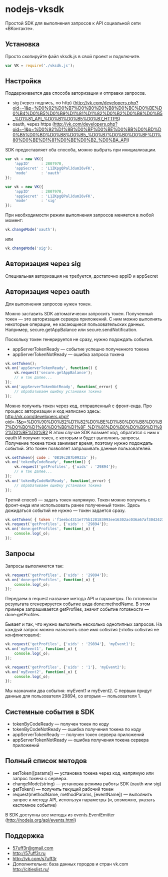 nodejs-vksdk
============

Простой SDK для выполнения запросов к API социальной сети «ВКонтакте».


Установка
-------
Просто скопируйте файл vksdk.js в свой проект и подключите.

```js
var VK = require('./vksdk.js');
```

Настройка
-------
Поддерживается два способа авторизации и отправки запросов.

* sig (через подпись, по http) (http://vk.com/developers.php?oid=-1&p=%D0%92%D0%B7%D0%B0%D0%B8%D0%BC%D0%BE%D0%B4%D0%B5%D0%B9%D1%81%D1%82%D0%B2%D0%B8%D0%B5_%D1%81_API_%D0%B1%D0%B5%D0%B7_HTTPS)
* oauth, через https (http://vk.com/developers.php?oid=-1&p=%D0%92%D1%8B%D0%BF%D0%BE%D0%BB%D0%BD%D0%B5%D0%BD%D0%B8%D0%B5_%D0%B7%D0%B0%D0%BF%D1%80%D0%BE%D1%81%D0%BE%D0%B2_%D0%BA_API)

SDK предоставляет оба способа, можно выбрать при инициализации.

```js
var vk = new VK({
    'appID'     : 2807970,
    'appSecret' : 'L1ZKpgQPalJdumI6vFK',
    'mode'      : 'oauth'
});
```

```js
var vk = new VK({
    'appID'     : 2807970,
    'appSecret' : 'L1ZKpgQPalJdumI6vFK',
    'mode'      : 'sig'
});
```

При необходимости режим выполнения запросов меняется в любой момент:

```js
vk.changeMode('oauth');
```
или

```js
vk.changeMode('sig');
```

Авторизация через sig
-------
Специальная авторизация не требуется, достаточно appID и appSecret


Авторизация через oauth
-------
Для выполнения запросов нужен токен. 

Можно заставить SDK автоматически запросить токен. Полученный токен — это авторизация 
сервера приложений. С ним можно выполнять некоторые операции, не касающиеся 
пользовательских данных. Например, secure.getAppBalance или secure.sendNotification.

Поскольку токен генерируется не сразу, нужно подождать события.
* appServerTokenReady — событие успешно полученного токена
* appServerTokenNotReady — ошибка запроса токена

```js
vk.setToken();
vk.on('appServerTokenReady', function() {
    vk.request('secure.getAppBalance');
    // и так далее...
});
vk.on('appServerTokenNotReady', function(_error) {
    // обрабатываем ошибку установки токена
});
```

Можно получить токен через код, отправленный с фронт-енда. Про процесс авторизации 
и код написано здесь: http://vk.com/developers.php?oid=-1&p=%D0%90%D0%B2%D1%82%D0%BE%D1%80%D0%B8%D0%B7%D0%B0%D1%86%D0%B8%D1%8F_%D1%81%D0%B0%D0%B9%D1%82%D0%BE%D0%B2
В этом случае SDK возьмет код, обратится с ним к oauth И получит токен,
с которым и будет выполнять запросы. Получение токена тоже занимает время, 
поэтому нужно подождать событий. Это токен позволяет запрашивать данные 
пользователей.

```js
vk.setToken({ code : '0819c207b9933a' });
vk.on('tokenByCodeReady', function() {
    vk.request('getProfiles', {'uids' : '29894'});
    // и так далее...
});
vk.on('tokenByCodeNotReady', function(_error) {
    // обрабатываем ошибку установки токена
});
```

Третий способ — задать токен напрямую. Токен можно получить с фронт-енда или использовать 
ранее полученный токен. Здесь дожидаться событий не нужно — токен задается сразу.

```js
vk.setToken( { token :'f1eebc4311e775b128183993ee16302ac036a67af30424238d1oo14d35dfa61896f172ee630b7034a' });
vk.request('getProfiles', {'uids' : '29894'});
vk.on('done:getProfiles', function(_o) {
    console.log(_o);
});
```

Запросы
-------
Запросы выполняются так:

```js
vk.request('getProfiles', {'uids' : '29894'});
vk.on('done:getProfiles', function(_o) {
    console.log(_o);
});
```

Передаем в request название метода API и параметры. По готовности результата сгенерируется
 событие вида done:methodName. В этом примере запрашивается getProfiles, значит 
событие готовности — done:getProfiles.

Бывает и так, что нужно выполнить несколько однотипных запросов. На каждый запрос 
можно назначить свое имя события (чтобы события не конфликтовали):


```js
vk.request('getProfiles', {'uids' : '29894'}, 'myEvent1');
vk.on('myEvent1', function(_o) {
    console.log(_o);
});

vk.request('getProfiles', {'uids' : '1'}, 'myEvent2');
vk.on('myEvent2', function(_o) {
    console.log(_o);
});
```

Мы назначили два события: myEvent1 и myEvent2. С первым придут данные для пользователя 
 29894, со вторым — пользователя 1.

Системные события в SDK
-------
* tokenByCodeReady — получен токен по коду
* tokenByCodeNotReady — ошибка получения токена по коду
* appServerTokenReady — получен токен сервера приложений
* appServerTokenNotReady — ошибка получения токена сервера приложений

Полный список методов
-------
* setToken([params]) — установка токена через код, напрямую или запрос токена с сервера.
* changeMode(string) — установка режима работы SDK (oauth или sig)
* getToken() — получить текущий рабочий токен
* request(methodName, methodParams, [eventName]) — выполнить запрос к методу API, используя параметры (и, возможно, указать кастомное событие)

В SDK доступны все методы из events.EventEmitter (http://nodejs.org/api/events.html)

Поддержка
-------
* 57uff3r@gmail.com
* http://57uff3r.ru
* http://vk.com/s7uff3r
* Дополнительно: база данных городов и стран vk.com http://citieslist.ru/